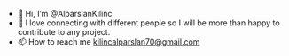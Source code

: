 - 👋 Hi, I’m @AlparslanKilinc
- 👀 I love connecting with different people so I will be more than happy to contribute to any project.
- 📫 How to reach me kilincalparslan70@gmail.com


<!---
AlparslanKilinc/AlparslanKilinc is a ✨ special ✨ repository because its `README.md` (this file) appears on your GitHub profile.
You can click the Preview link to take a look at your changes.
--->
